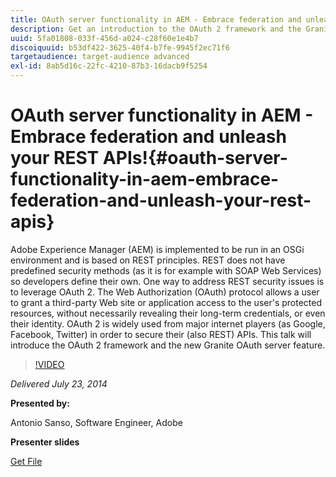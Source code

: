 ```yaml
---
title: OAuth server functionality in AEM - Embrace federation and unleash your REST APIs!
description: Get an introduction to the OAuth 2 framework and the Granite OAuth server feature. Adobe Experience Manager (AEM) is implemented to be run in an OSGi environment and is based on REST principles.
uuid: 5fa01808-033f-456d-a024-c28f60e1e4b7
discoiquuid: b53df422-3625-40f4-b7fe-9945f2ec71f6
targetaudience: target-audience advanced
exl-id: 8ab5d16c-22fc-4210-87b3-16dacb9f5254
---
```

# OAuth server functionality in AEM - Embrace federation and unleash your REST APIs!{#oauth-server-functionality-in-aem-embrace-federation-and-unleash-your-rest-apis}

Adobe Experience Manager (AEM) is implemented to be run in an OSGi environment and is based on REST principles. REST does not have predefined security methods (as it is for example with SOAP Web Services) so developers define their own. One way to address REST security issues is to leverage OAuth 2. The Web Authorization (OAuth) protocol allows a user to grant a third-party Web site or application access to the user's protected resources, without necessarily revealing their long-term credentials, or even their identity. OAuth 2 is widely used from major internet players (as Google, Facebook, Twitter) in order to secure their (also REST) APIs. This talk will introduce the OAuth 2 framework and the new Granite OAuth server feature.

>[!VIDEO](https://video.tv.adobe.com/v/19466/?quality=9)

*Delivered July 23, 2014*

**Presented by:**

Antonio Sanso, Software Engineer, Adobe

**Presenter slides**

[Get File](assets/oauth-server-functionality-in-aem-7-23-14.pdf)
<!--
[Get back to the Overview](https://helpx.adobe.com/experience-manager/kt/eseminars/gems/aem-index.html)
-->
